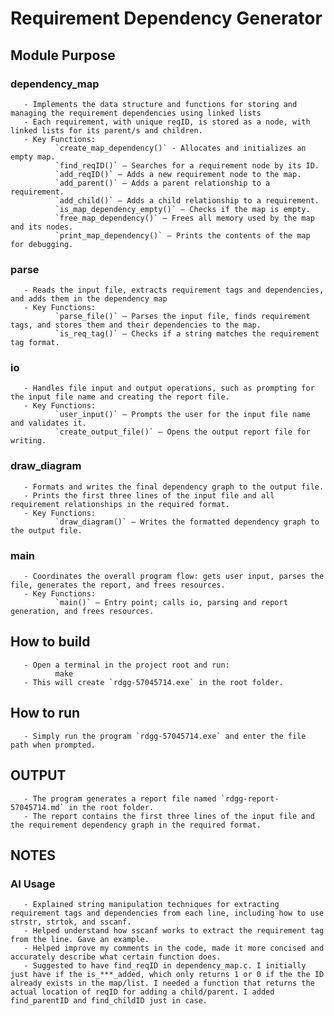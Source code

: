# Requirement Dependency Generator

## Module Purpose

### dependency_map ###
       - Implements the data structure and functions for storing and managing the requirement dependencies using linked lists
       - Each requirement, with unique reqID, is stored as a node, with linked lists for its parent/s and children.
       - Key Functions:
              `create_map_dependency()` - Allocates and initializes an empty map.
              `find_reqID()` – Searches for a requirement node by its ID.
              `add_reqID()` – Adds a new requirement node to the map.
              `add_parent()` – Adds a parent relationship to a requirement.
              `add_child()` – Adds a child relationship to a requirement.
              `is_map_dependency_empty()` – Checks if the map is empty.
              `free_map_dependency()` – Frees all memory used by the map and its nodes.
              `print_map_dependency()` – Prints the contents of the map for debugging.

### parse ###
       - Reads the input file, extracts requirement tags and dependencies, and adds them in the dependency map
       - Key Functions:
              `parse_file()` – Parses the input file, finds requirement tags, and stores them and their dependencies to the map.
              `is_req_tag()` – Checks if a string matches the requirement tag format.

### io ###
       - Handles file input and output operations, such as prompting for the input file name and creating the report file.
       - Key Functions:
              `user_input()` – Prompts the user for the input file name and validates it.
              `create_output_file()` – Opens the output report file for writing.

### draw_diagram ###
       - Formats and writes the final dependency graph to the output file.
       - Prints the first three lines of the input file and all requirement relationships in the required format.
       - Key Functions:
              `draw_diagram()` – Writes the formatted dependency graph to the output file.
              
### main ###
       - Coordinates the overall program flow: gets user input, parses the file, generates the report, and frees resources.
       - Key Functions:
              `main()` – Entry point; calls io, parsing and report generation, and frees resources.

## How to build
       - Open a terminal in the project root and run:
              make
       - This will create `rdgg-57045714.exe` in the root folder.

## How to run
       - Simply run the program `rdgg-57045714.exe` and enter the file path when prompted.

## OUTPUT
       - The program generates a report file named `rdgg-report-57045714.md` in the root folder.
       - The report contains the first three lines of the input file and the requirement dependency graph in the required format.

## NOTES

### AI Usage ###
       - Explained string manipulation techniques for extracting requirement tags and dependencies from each line, including how to use strstr, strtok, and sscanf.
       - Helped understand how sscanf works to extract the requirement tag from the line. Gave an example.
       - Helped improve my comments in the code, made it more concised and accurately describe what certain function does.
       - Suggested to have find_reqID in dependency_map.c. I initially just have if the is_***_added, which only returns 1 or 0 if the the ID already exists in the map/list. I needed a function that returns the actual location of reqID for adding a child/parent. I added find_parentID and find_childID just in case.
